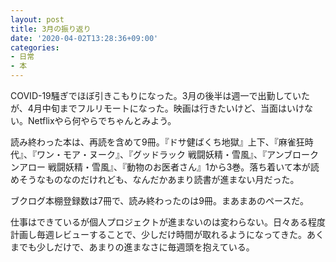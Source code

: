 ```yaml
---
layout: post
title: 3月の振り返り
date: '2020-04-02T13:28:36+09:00'
categories:
- 日常
- 本
---
```


COVID-19騒ぎでほぼ引きこもりになった。3月の後半は週一で出勤していたが、4月中旬までフルリモートになった。映画は行きたいけど、当面はいけない。Netflixやら何やらでちゃんとみよう。

読み終わった本は、再読を含めて9冊。『ドサ健ばくち地獄』上下、『麻雀狂時代』、『ワン・モア・ヌーク』、『グッドラック 戦闘妖精・雪風』、『アンブロークンアロー 戦闘妖精・雪風』、『動物のお医者さん』1から3巻。落ち着いて本が読めそうなものなのだけれども、なんだかあまり読書が進まない月だった。

ブクログ本棚登録数は7冊で、読み終わったのは9冊。まあまあのペースだ。

仕事はできているが個人プロジェクトが進まないのは変わらない。日々ある程度計画し毎週レビューすることで、少しだけ時間が取れるようになってきた。あくまでも少しだけで、あまりの進まなさに毎週頭を抱えている。
